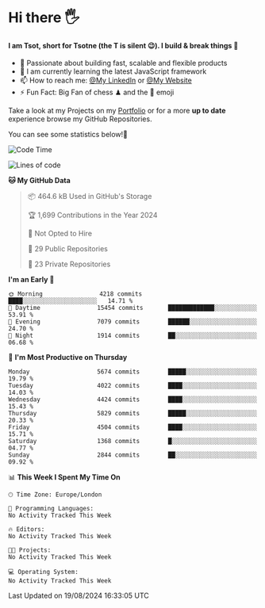 # Hi there :raised_hand_with_fingers_splayed:
#### I am Tsot, short for Tsotne (the T is silent :wink:). I build & break things :space_invader:
- :telescope: Passionate about building fast, scalable and flexible products
- :seedling: I am currently learning the latest JavaScript framework 
- :mailbox: How to reach me: [@My LinkedIn](https://www.linkedin.com/in/tsotne-gvadzabia/) or [@My Website](https://tsotne.co.uk/contact)
- :zap: Fun Fact: Big Fan of chess ♟ and the 👾 emoji

Take a look at my Projects on my [Portfolio](https://tsotne.co.uk/) or for a more **up to date** experience browse my GitHub Repositories.

You can see some statistics below!:space_invader:
<!--START_SECTION:waka-->
![Code Time](http://img.shields.io/badge/Code%20Time-761%20hrs%202%20mins-blue)

![Lines of code](https://img.shields.io/badge/From%20Hello%20World%20I%27ve%20Written-11.3%20million%20lines%20of%20code-blue)

**🐱 My GitHub Data** 

> 📦 464.6 kB Used in GitHub's Storage 
 > 
> 🏆 1,699 Contributions in the Year 2024
 > 
> 🚫 Not Opted to Hire
 > 
> 📜 29 Public Repositories 
 > 
> 🔑 23 Private Repositories 
 > 
**I'm an Early 🐤** 

```text
🌞 Morning                4218 commits        ████░░░░░░░░░░░░░░░░░░░░░   14.71 % 
🌆 Daytime                15454 commits       █████████████░░░░░░░░░░░░   53.91 % 
🌃 Evening                7079 commits        ██████░░░░░░░░░░░░░░░░░░░   24.70 % 
🌙 Night                  1914 commits        ██░░░░░░░░░░░░░░░░░░░░░░░   06.68 % 
```
📅 **I'm Most Productive on Thursday** 

```text
Monday                   5674 commits        █████░░░░░░░░░░░░░░░░░░░░   19.79 % 
Tuesday                  4022 commits        ████░░░░░░░░░░░░░░░░░░░░░   14.03 % 
Wednesday                4424 commits        ████░░░░░░░░░░░░░░░░░░░░░   15.43 % 
Thursday                 5829 commits        █████░░░░░░░░░░░░░░░░░░░░   20.33 % 
Friday                   4504 commits        ████░░░░░░░░░░░░░░░░░░░░░   15.71 % 
Saturday                 1368 commits        █░░░░░░░░░░░░░░░░░░░░░░░░   04.77 % 
Sunday                   2844 commits        ██░░░░░░░░░░░░░░░░░░░░░░░   09.92 % 
```


📊 **This Week I Spent My Time On** 

```text
🕑︎ Time Zone: Europe/London

💬 Programming Languages: 
No Activity Tracked This Week

🔥 Editors: 
No Activity Tracked This Week

🐱‍💻 Projects: 
No Activity Tracked This Week

💻 Operating System: 
No Activity Tracked This Week
```


 Last Updated on 19/08/2024 16:33:05 UTC
<!--END_SECTION:waka-->
